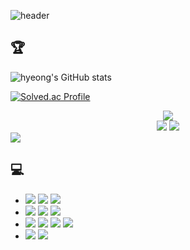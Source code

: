 ![header](https://capsule-render.vercel.app/api?type=waving&&color=0:008d62,100:EEFF00&height=230&section=header&text=Hi&fontSize=40&fontAlignY=36)

## 🏆 

  ![hyeong's GitHub stats](https://github-readme-stats.vercel.app/api?username=Soku3D&show_icons=true&theme=radical)
  
  [![Solved.ac Profile](http://mazassumnida.wtf/api/v2/generate_badge?boj=soku3d)](https://solved.ac/soku3d/)

<div align="center">
  <img src="https://hits.seeyoufarm.com/api/count/incr/badge.svg?url=https%3A%2F%2Fgithub.com%2FSoku3D"><br>
  <a href="https://github.com/ryo-ma/github-profile-trophy"><img src="https://github-profile-trophy.vercel.app/?username=Soku3D&theme=flat&row=3&column=3"></a>
  <img src="https://github-readme-stats.vercel.app/api/top-langs/?username=Soku3D&layout=compact"><br>
  <!--<a href="https://codeforces.com/profile/Soku3D"><img src="http://cf.leed.at/?id=Soku3D"></a><br>-->
</div>
  
<picture>
<source 
  srcset="https://github-readme-stats.vercel.app/api?Soku3D=anuraghazra&show_icons=true&theme=dark"
  media="(prefers-color-scheme: dark)"
/>
<source
  srcset="https://github-readme-stats.vercel.app/api?Soku3D=anuraghazra&show_icons=true"
  media="(prefers-color-scheme: light), (prefers-color-scheme: no-preference)"
/>
<img src="https://github-readme-stats.vercel.app/api?Soku3D=anuraghazra&show_icons=true" />
</picture>

## 💻
- <img src="https://img.shields.io/badge/C-A8B9CC?style=flat&logo=C&logoColor=white"> <img src="https://img.shields.io/badge/C++-00599C?style=flat&logo=C++&logoColor=white"> <img src="https://img.shields.io/badge/Python-3776AB?style=flat&logo=Python&logoColor=white">
- <img src="https://img.shields.io/badge/HTML5-E34F26?style=flat&logo=HTML5&logoColor=white"> <img src="https://img.shields.io/badge/CSS3-1572B6?style=flat&logo=CSS3&logoColor=white"> <img src="https://img.shields.io/badge/TypeScript-3178C6?style=flat&logo=TypeScript&logoColor=white"> 
- <img src="https://img.shields.io/badge/Jupyter-F37626?style=flat&logo=Jupyter&logoColor=white"> <img src="https://img.shields.io/badge/PyTorch-EE4C2C?style=flat&logo=PyTorch&logoColor=white"> <img src="https://img.shields.io/badge/TensorFlow-FF6F00?style=flat&logo=TensorFlow&logoColor=white"> <img src="https://img.shields.io/badge/NumPy-013243?style=flat&logo=NumPy&logoColor=white">
- <img src="https://img.shields.io/badge/Unreal Engine-0E1128?style=flat&logo=Unreal Engine&logoColor=white"> <img src="https://img.shields.io/badge/Unity-FFFFFF?style=flat&logo=Unity&logoColor=black"> 

